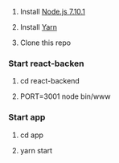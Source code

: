 


1. Install [Node.js 7.10.1](https://nodejs.org/en/)

2. Install [Yarn](https://yarnpkg.com/lang/en/docs/install/)

3. Clone this repo


### Start react-backen

1. cd react-backend

2. PORT=3001 node bin/www


### Start app

1. cd app

2. yarn start

